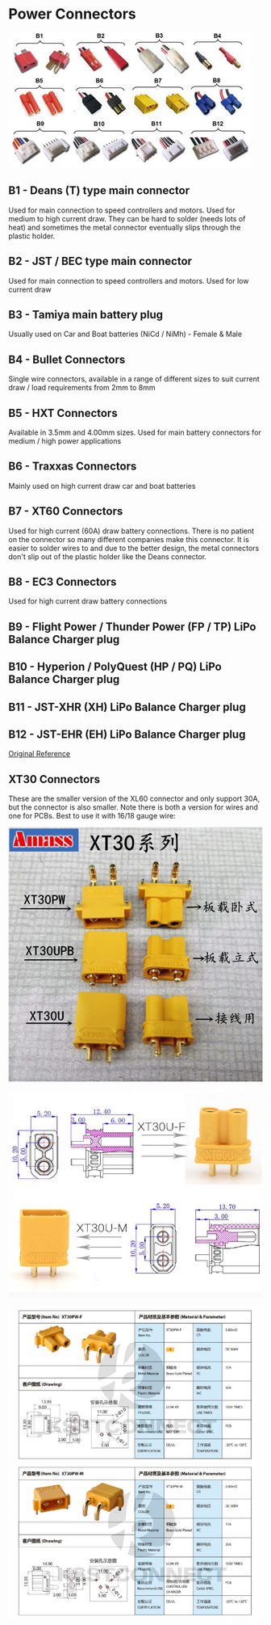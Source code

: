 # Power Connectors

![](power-connectors.jpg)

## B1 - Deans (T) type main connector

Used for main connection to speed controllers and motors. Used for medium to high current draw. They can be hard to solder (needs lots of heat) and sometimes
the metal connector eventually slips through the plastic holder.

## B2 - JST / BEC type main connector

Used for main connection to speed controllers and motors. Used for low current draw

## B3 - Tamiya main battery plug

Usually used on Car and Boat batteries (NiCd / NiMh) - Female & Male

## B4 - Bullet Connectors

Single wire connectors, available in a range of different sizes to suit current draw / load requirements from 2mm to 8mm

## B5 - HXT Connectors

Available in 3.5mm and 4.00mm sizes. Used for main battery connectors for medium / high power applications

## B6 - Traxxas Connectors

Mainly used on high current draw car and boat batteries

## B7 - XT60 Connectors

Used for high current (60A) draw battery connections. There is no patient on the
connector so many different companies make this connector. It is easier to solder
wires to and due to the better design, the metal connectors don't slip out of the
plastic holder like the Deans connector.

## B8 - EC3 Connectors

Used for high current draw battery connections

## B9 - Flight Power / Thunder Power (FP / TP) LiPo Balance Charger plug

## B10 - Hyperion / PolyQuest (HP / PQ) LiPo Balance Charger plug

## B11 - JST-XHR (XH) LiPo Balance Charger plug

## B12 - JST-EHR (EH) LiPo Balance Charger plug

[Original Reference](https://www.hobbywingdirect.com/blogs/news/14906981-rc-101-battery-balance-connector-type)

## XT30 Connectors

These are the smaller version of the XL60 connector and only support 30A, but
the connector is also smaller. Note there is both a version for wires and one for PCBs.
Best to use it with 16/18 gauge wire:

![](xl30-models.jpg)

![](xt30u-dimensions.jpg)

![](xl30-specs.jpg)
